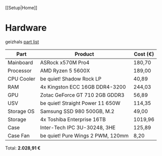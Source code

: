 [[Setup|Home]]
# Hardware

geizhals [part list](https://geizhals.de/wishlists/2659082)

 | Part       | Product                           | Cost (€) |
 | ---------- | --------------------------------- | -------- |
 | Mainboard  | ASRock x570M Pro4                 | 180,70   |
 | Processor  | AMD Ryzen 5 5600X                 | 189,00   |
 | CPU Cooler | be quiet! Shadow Rock LP          | 40,89    |
 | RAM        | 4x Kingston ECC 16GB DDR4-3200    | 244,03   |
 | GPU        | Zotac GeForce GT 710 2GB GDDR3    | 56,89    |
 | USV        | be quiet! Straight Power 11 650W  | 114,35   |
 | Storage OS | Samsung SSD 980 500GB, M.2        | 49,00    |
 | Storage    | 4x Toshiba Enterprise 16TB        | 1019,96  |
 | Case       | Inter-Tech IPC 3U-30248, 3HE      | 125,89   |
 | Case Fan   | be quiet! Pure Wings 2 PWM, 120mm | 8,20     |

Total: **2.028,91 €**